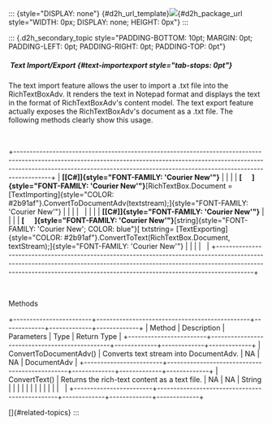::: {style="DISPLAY: none"}
[](ms-xhelp:///?Id=d2h_url_template){#d2h_url_template}![](!package_url!){#d2h_package_url style="WIDTH: 0px; DISPLAY: none; HEIGHT: 0px"}
:::

::: {.d2h_secondary_topic style="PADDING-BOTTOM: 10pt; MARGIN: 0pt; PADDING-LEFT: 0pt; PADDING-RIGHT: 0pt; PADDING-TOP: 0pt"}
#####  Text Import/Export {#text-importexport style="tab-stops: 0pt"}

The text import feature allows the user to import a .txt file into the RichTextBoxAdv. It renders the text in Notepad format and displays the text in the format of RichTextBoxAdv's content model. The text export feature actually exposes the RichTextBoxAdv's document as a .txt file. The following methods clearly show this usage.

 

+-----------------------------------------------------------------------------------------------------------------------------------------------------------------------------------------------------------------------------------------------------+
| **[\[C#\]]{style="FONT-FAMILY: 'Courier New'"}**                                                                                                                                                                                                    |
|                                                                                                                                                                                                                                                     |
| **[      ]{style="FONT-FAMILY: 'Courier New'"}**[RichTextBox.Document = [TextImporting]{style="COLOR: #2b91af"}.ConvertToDocumentAdv(textstream);]{style="FONT-FAMILY: 'Courier New'"}                                                              |
|                                                                                                                                                                                                                                                     |
|                                                                                                                                                                                                                                                     |
|                                                                                                                                                                                                                                                     |
| **[\[C#\]]{style="FONT-FAMILY: 'Courier New'"}**                                                                                                                                                                                                    |
|                                                                                                                                                                                                                                                     |
| **[      ]{style="FONT-FAMILY: 'Courier New'"}**[string]{style="FONT-FAMILY: 'Courier New'; COLOR: blue"}[ txtstring= [TextExporting]{style="COLOR: #2b91af"}.ConvertToText(RichTextBox.Document, textStream);]{style="FONT-FAMILY: 'Courier New'"} |
|                                                                                                                                                                                                                                                     |
|                                                                                                                                                                                                                                                     |
+-----------------------------------------------------------------------------------------------------------------------------------------------------------------------------------------------------------------------------------------------------+

 

Methods

+------------------------+-----------------------------------------------+-------------+-------------+-------------+
| Method                 | Description                                   | Parameters  | Type        | Return Type |
+------------------------+-----------------------------------------------+-------------+-------------+-------------+
| ConvertToDocumentAdv() | Converts text stream into DocumentAdv.        | NA          | NA          | DocumentAdv |
+------------------------+-----------------------------------------------+-------------+-------------+-------------+
| ConvertText()          | Returns the rich-text content as a text file. | NA          | NA          | String      |
|                        |                                               |             |             |             |
|                        |                                               |             |             |             |
+------------------------+-----------------------------------------------+-------------+-------------+-------------+

[]{#related-topics}
:::
